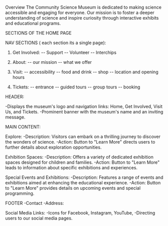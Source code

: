 Overview
The Community Science Museum is dedicated to making science accessible and engaging for everyone. 
Our mission is to foster a deeper understanding of science and inspire curiosity through interactive exhibits and educational programs.

SECTIONS OF THE HOME PAGE

NAV SECTIONS ( each section its a single page):

1. Get Involved:
  -- Support
  -- Volunteer
  -- Interchips

2. About:
   -- our mission
   -- what we offer

3. Visit:
   -- accessibility
   -- food and drink
   -- shop
   -- location and opening hours

4. Tickets:
   -- entrance
   -- guided tours
   -- group tours
   -- booking 
       

   
   
   
HEADER:

   -Displays the museum's logo and navigation links: Home, Get Involved, Visit Us, and Tickets.
  -Prominent banner with the museum's name and an inviting message.

MAIN CONTENT:

   Explore:
   -Description: Visitors can embark on a thrilling journey to discover the wonders of science.
   -Action: Button to "Learn More" directs users to further details about exploration opportunities.

 Exhibition Spaces:
   -Description: Offers a variety of dedicated exhibition spaces designed for children and families.
   -Action: Button to "Learn More" leads to information about specific exhibitions and experiences.

 Special Events and Exhibitions:
  -Description: Features a range of events and exhibitions aimed at enhancing the educational experience.
  -Action: Button to "Learn More" provides details on upcoming events and special programming.
  
  
  FOOTER
  -Contact
  -Address: 
  
  Social Media Links: 
  -Icons for Facebook, Instagram, YouTube, 
  -Directing users to our social media pages.
  
